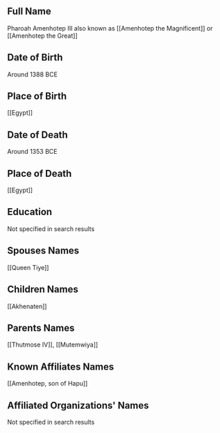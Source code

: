 ## Full Name
Pharoah Amenhotep III also known as [[Amenhotep the Magnificent]] or [[Amenhotep the Great]]

## Date of Birth
Around 1388 BCE

## Place of Birth
[[Egypt]]

## Date of Death
Around 1353 BCE

## Place of Death
[[Egypt]]

## Education
Not specified in search results

## Spouses Names
[[Queen Tiye]]

## Children Names
[[Akhenaten]]

## Parents Names
[[Thutmose IV]], [[Mutemwiya]]

## Known Affiliates Names
[[Amenhotep, son of Hapu]]

## Affiliated Organizations' Names
Not specified in search results